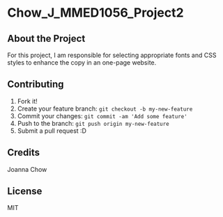 # Chow_J_MMED1056_Project2

## About the Project
For this project, I am responsible for selecting appropriate fonts and CSS styles to enhance the copy in an one-page website.

## Contributing
1. Fork it!
2. Create your feature branch: `git checkout -b my-new-feature`
3. Commit your changes: `git commit -am 'Add some feature'`
4. Push to the branch: `git push origin my-new-feature`
5. Submit a pull request :D

## Credits
Joanna Chow

## License
MIT
